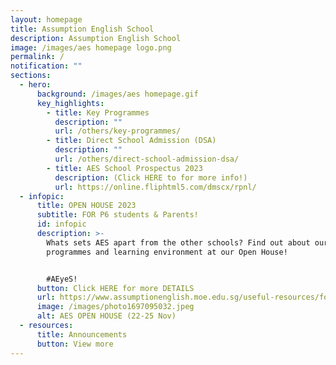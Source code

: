 ```yaml
---
layout: homepage
title: Assumption English School
description: Assumption English School
image: /images/aes homepage logo.png
permalink: /
notification: ""
sections:
  - hero:
      background: /images/aes homepage.gif
      key_highlights:
        - title: Key Programmes
          description: ""
          url: /others/key-programmes/
        - title: Direct School Admission (DSA)
          description: ""
          url: /others/direct-school-admission-dsa/
        - title: AES School Prospectus 2023
          description: (Click HERE to for more info!)
          url: https://online.fliphtml5.com/dmscx/rpnl/
  - infopic:
      title: OPEN HOUSE 2023
      subtitle: FOR P6 students & Parents!
      id: infopic
      description: >-
        Whats sets AES apart from the other schools? Find out about our school
        programmes and learning environment at our Open House! 


        #AEyeS!
      button: Click HERE for more DETAILS
      url: https://www.assumptionenglish.moe.edu.sg/useful-resources/for-parents/aes-open-house-2023/
      image: /images/photo1697095032.jpeg
      alt: AES OPEN HOUSE (22-25 Nov)
  - resources:
      title: Announcements
      button: View more
---
```

